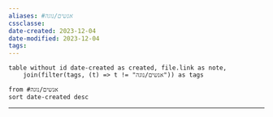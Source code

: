 ```yaml
---
aliases: #אנשים/נוגה 
cssclasse: 
date-created: 2023-12-04
date-modified: 2023-12-04
tags: 
---
```

```dataview
table without id date-created as created, file.link as note,
	join(filter(tags, (t) => t != "אנשים/נוגה")) as tags

from #אנשים/נוגה
sort date-created desc
```

<hr  style="clear:both"/>
